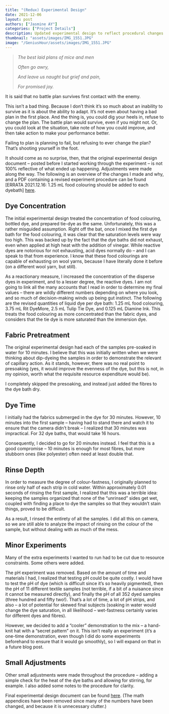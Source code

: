 ```yaml
---
title: "(Redux) Experimental Design"
date: 2021-12-06
layout: post
authors: ["Jasmine AY"]
categories: ["Project Details"]
description: Updated experimental design to reflect procedural changes.
thumbnail: "assets/images/IMG_1551.JPG"
image: "/GeniusHour/assets/images/IMG_1551.JPG"
---
```


>*The best laid plans of mice and men*
>
>*Often go awry,*
>
>*And leave us naught but grief and pain,*
>
>*For promised joy.*

It is said that no battle plan survives first contact with the enemy.

This isn’t a bad thing. Because I don’t think it’s so much about an inability to survive as it is about the ability to adapt. It’s not even about having a bad plan in the first place. And the thing is, you could dig your heels in, refuse to change the plan. The battle plan would survive, even if you might not. Or, you could look at the situation, take note of how you could improve, and then take action to make your performance better.

Failing to plan is planning to fail, but refusing to ever change the plan? That’s shooting yourself in the foot.

It should come as no surprise, then, that the original experimental design document – posted before I started working through the experiment – is not 100% reflective of what ended up happening. Adjustments were made along the way. The following is an overview of the changes I made and why, and a PDF containing a revised experiment procedure can be found [ERRATA 2021.12.16: 1.25 mL food colouring should be added to each dyebath] [here](https://drive.google.com/file/d/1oWzcSQVJdO0K7FSIWbDjZ6_O5nxLl9ci/view?usp=sharing).

## Dye Concentration

The initial experimental design treated the concentration of food colouring, bottled dye, and prepared tie-dye as the same. Unfortunately, this was a rather misguided assumption. Right off the bat, once I mixed the first dye bath for the food colouring, it was clear that the saturation levels were way too high. This was backed up by the fact that the dye baths did not exhaust, even when applied at high heat with the addition of vinegar. While reactive dyes are notorious for not exhausting, acid dyes normally do – and I can speak to that from experience. I know that these food colourings are capable of exhausting on wool yarns, because I have literally done it before (on a different wool yarn, but still).

As a reactionary measure, I increased the concentration of the disperse dyes in experiment, and to a lesser degree, the reactive dyes. I am not going to link all the many accounts that I read in order to determine my final values – there are wildly different numbers depending on where you look, and so much of decision-making winds up being gut instinct. The following are the revised quantities of liquid dye per dye bath: 1.25 mL food colouring, 3.75 mL Rit DyeMore, 2.5 mL Tulip Tie Dye, and 0.125 mL Diamine Ink. This treats the food colouring as more concentrated than the fabric dyes, and considers that the tie dye is more saturated than the immersion dye.

## Fabric Pretreatment

The original experimental design had each of the samples pre-soaked in water for 10 minutes. I believe that this was initially written when we were thinking about dip-dyeing the samples in order to demonstrate the relevant of capillary action. As it stands, however, there was no real point to presoaking (yes, it would improve the evenness of the dye, but this is not, in my opinion, worth what the requisite resource expenditure would be).

I completely skipped the presoaking, and instead just added the fibres to the dye bath dry.

## Dye Time

I initially had the fabrics submerged in the dye for 30 minutes. However, 10 minutes into the first sample – having had to stand there and watch it to ensure that the camera didn’t break – I realized that 30 minutes was impractical. For 32 dye baths, that would take 16 hours.

Consequently, I decided to go for 20 minutes instead. I feel that this is a good compromise – 10 minutes is enough for most fibres, but more stubborn ones (like polyester) often need at least double that.

## Rinse Depth

In order to measure the degree of colour-fastness, I originally planned to rinse only half of each strip in cold water. Within approximately 0.01 seconds of rinsing the first sample, I realized that this was a terrible idea: keeping the samples organized that none of the “unrinsed” sides get wet, coupled with finding a place to dye the samples so that they wouldn’t stain things, proved to be difficult.

As a result, I rinsed the entirety of all the samples. I did all this on camera, so we are still able to analyze the impact of rinsing on the colour of the sample, but without dealing with as much of the mess.

## Minor Experiments

Many of the extra experiments I wanted to run had to be cut due to resource constraints. Some others were added.

The pH experiment was removed. Based on the amount of time and materials I had, I realized that testing pH could be quite costly. I would have to test the pH of dye (which is difficult since it’s so heavily pigmented), then the pH of 11 different textile samples (not terrible, if a bit of a nuisance since it cannot be measured directly), and finally the pH of all 352 dyed samples (three hundred and fifty two!). That’s a lot of time, a lot of pH strips, and also – a lot of potential for skewed final subjects (soaking in water would change the dye saturation, in all likelihood – wet-fastness certainly varies for different dyes and fibres).

However, we decided to add a “cooler” demonstration to the mix – a hand-knit hat with a “secret pattern” on it. This isn’t really an experiment (it’s a one-time demonstration, even though I did do some experiments beforehand to ensure that it would go smoothly), so I will expand on that in a future blog post.

## Small Adjustments

Other small adjustments were made throughout the procedure – adding a simple check for the heat of the dye baths and allowing for stirring, for example. I also added some notes to the procedure for clarity.

Final experimental design document can be found [here](https://drive.google.com/file/d/1oWzcSQVJdO0K7FSIWbDjZ6_O5nxLl9ci/view?usp=sharing). (The math appendices have been removed since many of the numbers have been changed, and because it is unnecessary clutter.)
